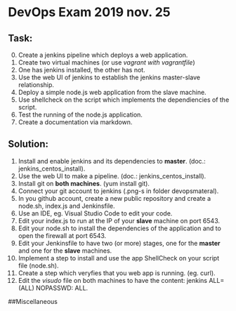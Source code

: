 # DevOps Exam 2019 nov. 25

## Task:

0. Create a jenkins pipeline which deploys a web application.
1. Create two virtual machines (or use *vagrant with vagrantfile*)
2. One has jenkins installed, the other has not.
3. Use the web UI of jenkins to establish the jenkins master-slave relationship.
4. Deploy a simple node.js web application from the slave machine.
5. Use shellcheck on the script which implements the dependiencies of the script.
6. Test the running of the node.js application.
7. Create a documentation via markdown.

## Solution:

1. Install and enable jenkins and its dependencies to **master**. (doc.: jenkins_centos_install).
2. Use the web UI to make a pipeline.  (doc.: jenkins_centos_install).
3. Install git on **both machines**. (yum install git).
4. Connect your git account to jenkins (.png-s in folder devopsmateral).
5. In you github account, create a new public repository and create a node.sh, index.js and Jenkinsfile.
6. Use an IDE, eg. Visual Studio Code to edit your code.
7. Edit your index.js to run at the IP of your **slave** machine on port 6543.
8. Edit your node.sh to install the dependencies of the application and to open the firewall at port 6543.
9. Edit your Jenkinsfile to have two (or more) stages, one for the **master** and one for the **slave** machines.
10. Implement a step to install and use the app ShellCheck on your script file (node.sh).
11. Create a step which veryfies that you web app is running. (eg. curl).
12. Edit the *visudo* file on both machines to have the content: jenkins ALL=(ALL) NOPASSWD: ALL.

##Miscellaneous






